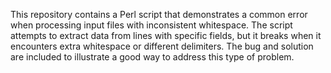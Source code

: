 This repository contains a Perl script that demonstrates a common error when processing input files with inconsistent whitespace. The script attempts to extract data from lines with specific fields, but it breaks when it encounters extra whitespace or different delimiters.  The bug and solution are included to illustrate a good way to address this type of problem.